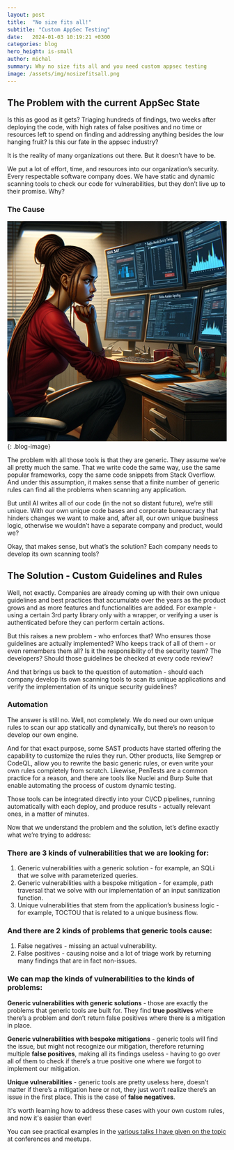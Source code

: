 ```yaml
---
layout: post
title:  "No size fits all!"
subtitle: "Custom AppSec Testing"
date:   2024-01-03 10:19:21 +0300
categories: blog
hero_height: is-small
author: michal
summary: Why no size fits all and you need custom appsec testing
image: /assets/img/nosizefitsall.png
---
```

## The Problem with the current AppSec State

Is this as good as it gets? Triaging hundreds of findings, two weeks after deploying the code, with high rates of false positives and no time or resources left to spend on finding and addressing anything besides the low hanging fruit? Is this our fate in the appsec industry? 

It is the reality of many organizations out there. But it doesn’t have to be.

We put a lot of effort, time, and resources into our organization’s security. Every respectable software company does. We have static and dynamic scanning tools to check our code for vulnerabilities, but they don’t live up to their promise. Why?

### The Cause

![image](/assets/img/nosizefitsall.png){: .blog-image}

The problem with all those tools is that they are generic. They assume we’re all pretty much the same. That we write code the same way, use the same popular frameworks, copy the same code snippets from Stack Overflow. And under this assumption, it makes sense that a finite number of generic rules can find all the problems when scanning any application.

But until AI writes all of our code (in the not so distant future), we’re still unique. With our own unique code bases and corporate bureaucracy that hinders changes we want to make and, after all, our own unique business logic, otherwise we wouldn’t have a separate company and product, would we?

Okay, that makes sense, but what’s the solution? Each company needs to develop its own scanning tools?

## The Solution - Custom Guidelines and Rules

Well, not exactly. Companies are already coming up with their own unique guidelines and best practices that accumulate over the years as the product grows and as more features and functionalities are added. For example - using a certain 3rd party library only with a wrapper, or verifying a user is authenticated before they can perform certain actions.

But this raises a new problem - who enforces that? Who ensures those guidelines are actually implemented? Who keeps track of all of them - or even remembers them all? Is it the responsibility of the security team? The developers? Should those guidelines be checked at every code review?

And that brings us back to the question of automation - should each company develop its own scanning tools to scan its unique applications and verify the implementation of its unique security guidelines?

### Automation

The answer is still no. Well, not completely. We do need our own unique rules to scan our app statically and dynamically, but there’s no reason to develop our own engine.

And for that exact purpose, some SAST products have started offering the capability to customize the rules they run. Other products, like Semgrep or CodeQL, allow you to rewrite the basic generic rules, or even write your own rules completely from scratch. 
Likewise, PenTests are a common practice for a reason, and there are tools like Nuclei and Burp Suite that enable automating the process of custom dynamic testing.

Those tools can be integrated directly into your CI/CD pipelines, running automatically with each deploy, and produce results - actually relevant ones, in a matter of minutes.

Now that we understand the problem and the solution, let’s define exactly what we’re trying to address:

### There are 3 kinds of vulnerabilities that we are looking for: 

1. Generic vulnerabilities with a generic solution - for example, an SQLi that we solve with parameterized queries.
2. Generic vulnerabilities with a bespoke mitigation - for example, path traversal that we solve with our implementation of an input sanitization function.
3. Unique vulnerabilities that stem from the application’s business logic - for example, TOCTOU that is related to a unique business flow.

### And there are 2 kinds of problems that generic tools cause: 

1. False negatives - missing an actual vulnerability.
2. False positives - causing noise and a lot of triage work by returning many findings that are in fact non-issues.

### We can map the kinds of vulnerabilities to the kinds of problems:

**Generic vulnerabilities with generic solutions** - those are exactly the problems that generic tools are built for. They find **true positives** where there’s a problem and don’t return false positives where there is a mitigation in place.

**Generic vulnerabilities with bespoke mitigations** - generic tools will find the issue, but might not recognize our mitigation, therefore returning multiple **false positives**, making all its findings useless - having to go over all of them to check if there’s a true positive one where we forgot to implement our mitigation.

**Unique vulnerabilities** - generic tools are pretty useless here, doesn’t matter if there’s a mitigation here or not, they just won’t realize there’s an issue in the first place. This is the case of **false negatives**.

It's worth learning how to address these cases with your own custom rules, and now it's easier than ever!

You can see practical examples in the [various talks I have given on the topic](/team-members/michal#events) at conferences and meetups.
